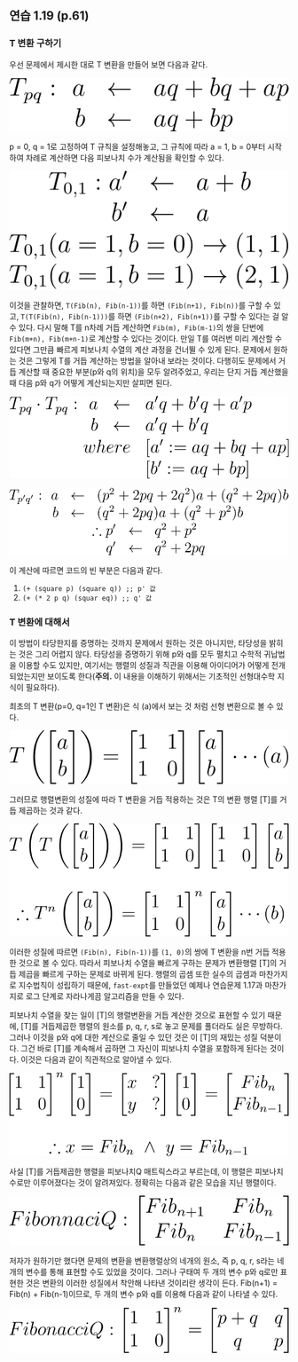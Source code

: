 ## 연습 1.19 (p.61)

### T 변환 구하기
우선 문제에서 제시한 대로 T 변환을 만들어 보면 다음과 같다.

![eqn1](res/ex1.19_eqn1.png)

p = 0, q = 1로 고정하여 T 규칙을 설정해놓고, 그 규칙에 따라 a = 1, b = 0부터 시작하여 차례로 계산하면 다음 피보나치 수가 계산됨을 확인할 수 있다.

![eqn2](res/ex1.19_eqn2.png)

이것을 관찰하면, `T(Fib(n), Fib(n-1))`를 하면 `(Fib(n+1), Fib(n))`를 구할 수 있고, `T(T(Fib(n), Fib(n-1)))`를 하면 `(Fib(n+2), Fib(n+1))`를 구할 수 있다는 걸 알 수 있다. 다시 말해 T를 n차례 거듭 계산하면 `Fib(m), Fib(m-1)`의 쌍을 단번에 `Fib(m+n), Fib(m+n-1)`로 계산할 수 있다는 것이다. 만일 T를 여러번 미리 계산할 수 있다면 그만큼 빠르게 피보나치 수열의 계산 과정을 건너뛸 수 있게 된다. 문제에서 원하는 것은 그렇게 T를 거듭 계산하는 방법을 알아내 보라는 것이다. 다행히도 문제에서 거듭 계산할 때 중요한 부분(p와 q의 위치)을 모두 알려주었고, 우리는 단지 거듭 계산했을 때 다음 p와 q가 어떻게 계산되는지만 살피면 된다.

![eqn3](res/ex1.19_eqn3.png)

![eqn4](res/ex1.19_eqn4.png)

이 계산에 따르면 코드의 빈 부분은 다음과 같다.

1. `(+ (square p) (square q)) ;; p' 값`
2. `(+ (* 2 p q) (squar eq)) ;; q' 값`

### T 변환에 대해서

이 방법이 타당한지를 증명하는 것까지 문제에서 원하는 것은 아니지만, 타당성을 밝히는 것은 그리 어렵지 않다. 타당성을 증명하기 위해 p와 q를 모두 펼치고 수학적 귀납법을 이용할 수도 있지만, 여기서는 행렬의 성질과 직관을 이용해 아이디어가 어떻게 전개되었는지만 보이도록 한다(**주의.** 이 내용을 이해하기 위해서는 기초적인 선형대수학 지식이 필요하다).

최초의 T 변환(p=0, q=1인 T 변환)은 식 (a)에서 보는 것 처럼 선형 변환으로 볼 수 있다.

![eqn5](res/ex1.19_eqn5.png)

그러므로 행렬변환의 성질에 따라 T 변환을 거듭 적용하는 것은 T의 변환 행렬 [T]를 거듭 제곱하는 것과 같다.

![eqn6](res/ex1.19_eqn6.png)

이러한 성질에 따르면 `(Fib(n), Fib(n-1))`를 `(1, 0)`의 쌍에 T 변환을 n번 거듭 적용한 것으로 볼 수 있다. 따라서 피보나치 수열을 빠르게 구하는 문제가 변환행렬 [T]의 거듭 제곱을 빠르게 구하는 문제로 바뀌게 된다. 행렬의 곱셈 또한 실수의 곱셈과 마찬가지로 지수법칙이 성립하기 때문에, `fast-expt`를 만들었던 예제나 연습문제 1.17과 마찬가지로 로그 단계로 자라나게끔 알고리즘을 만들 수 있다.

피보나치 수열을 찾는 일이 [T]의 행렬변환을 거듭 계산한 것으로 표현할 수 있기 때문에, [T]를 거듭제곱한 행렬의 원소를 p, q, r, s로 놓고 문제를 풀더라도 실은 무방하다. 그러나 이것을 p와 q에 대한 계산으로 줄일 수 있던 것은 이 [T]의 재밌는 성질 덕분이다. 그건 바로 [T]를 계속해서 곱하면 그 자신이 피보나치 수열을 포함하게 된다는 것이다. 이것은 다음과 같이 직관적으로 알아낼 수 있다.

![eqn7](res/ex1.19_eqn7.png)

사실 [T]를 거듭제곱한 행렬을 피보나치Q 매트릭스라고 부르는데, 이 행렬은 피보나치 수로만 이루어졌다는 것이 알려져있다. 정확히는 다음과 같은 모습을 지닌 행렬이다.

![eqn8](res/ex1.19_eqn8.png)

저자가 원하기만 했다면 문제의 변환을 변환행렬상의 네개의 원소, 즉 p, q, r, s라는 네개의 변수를 통해 표현할 수도 있었을 것이다. 그러나 구태여 두 개의 변수 p와 q로만 표현한 것은 변환의 이러한 성질에서 착안해 나타낸 것이리란 생각이 든다. Fib(n+1) = Fib(n) + Fib(n-1)이므로, 두 개의 변수 p와 q를 이용해 다음과 같이 나타낼 수 있다.

![eqn9](res/ex1.19_eqn9.png)
